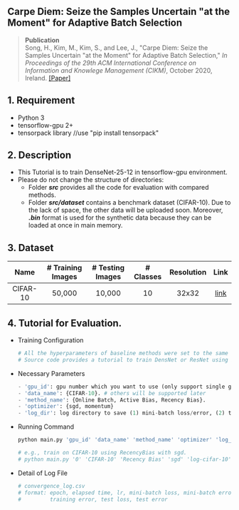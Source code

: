 ## Carpe Diem: Seize the Samples Uncertain "at the Moment" for Adaptive Batch Selection

> __Publication__ </br>
> Song, H., Kim, M., Kim, S., and Lee, J., "Carpe Diem: Seize the Samples Uncertain "at the Moment" for Adaptive Batch Selection," *In Proceedings of the 29th ACM International Conference on Information and Knowlege Management (CIKM)*, October 2020, Ireland. [[Paper]](https://dl.acm.org/doi/10.1145/3340531.3411898)


##  1. Requirement 
- Python 3
- tensorflow-gpu 2+
- tensorpack library //use "pip install tensorpack"

##  2. Description
- This Tutorial is to train DenseNet-25-12 in tensorflow-gpu environment.
- Please do not change the structure of directories:
	- Folder **_src_** provides all the code for evaluation with compared methods.
  	- Folder **_src/dataset_** contains a benchmark dataset (CIFAR-10). Due to the lack of space, the other data will be uploaded soon. Moreover, **_.bin_** format is used for the synthetic data because they can be loaded at once in main memory.
##  3. Dataset

| Name     | # Training Images | # Testing Images  | # Classes |  Resolution |  Link   |
| :------------: | :---------------: | :---------------: |:---------:|:----------:|:-------:|
| CIFAR-10        | 50,000            | 10,000            | 10        |    32x32   | [link](https://drive.google.com/a/dm.kaist.ac.kr/file/d/1ipishY18dUv7aopE36gicbNYhk9E9nHx/view?usp=sharing) |

## 4. Tutorial for Evaluation.
- Training Configuration
	```python
	# All the hyperparameters of baseline methods were set to the same value described in our paper.
	# Source code provides a tutorial to train DensNet or ResNet using a simple command.
	```
	
- Necessary Parameters
	```python
	- 'gpu_id': gpu number which you want to use (only support single gpu).
	- 'data_name': {CIFAR-10}. # others will be supported later
	- 'method_name': {Online Batch, Active Bias, Recency Bias}.
	- 'optimizer': {sgd, momentum}
	- 'log_dir': log directory to save (1) mini-batch loss/error, (2) training loss/error, and (3) test loss/error.
	```
- Running Command
	```python
	python main.py 'gpu_id' 'data_name' 'method_name' 'optimizer' 'log_dir'
	
    # e.g., train on CIFAR-10 using RecencyBias with sgd.
    # python main.py '0' 'CIFAR-10' 'Recency Bias' 'sgd' 'log-cifar-10'
	```	
- Detail of Log File
	```python
	# convergence_log.csv
    # format: epoch, elapsed time, lr, mini-batch loss, mini-batch error, trainng loss, 
    #         training error, test loss, test error
	```	


